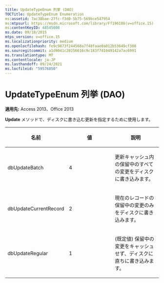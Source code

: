 ```yaml
---
title: UpdateTypeEnum 列挙 (DAO)
TOCTitle: UpdateTypeEnum Enumeration
ms:assetid: 7ac38bae-27fc-f3d0-5b75-569bce547954
ms:mtpsurl: https://msdn.microsoft.com/library/Ff196186(v=office.15)
ms:contentKeyID: 48545800
ms.date: 09/18/2015
mtps_version: v=office.15
ms.localizationpriority: medium
ms.openlocfilehash: fe9c9873f244568a7f48faae0a012b53649cf308
ms.sourcegitcommit: a1d9041c20256616c9c183f7d1049142a7ac6991
ms.translationtype: MT
ms.contentlocale: ja-JP
ms.lasthandoff: 09/24/2021
ms.locfileid: "59576850"
---
```

# <a name="updatetypeenum-enumeration-dao"></a>UpdateTypeEnum 列挙 (DAO)


**適用先:** Access 2013、Office 2013

**Update** メソッドで、ディスクに書き込む更新を指定するために使用します。

<table>
<colgroup>
<col style="width: 33%" />
<col style="width: 33%" />
<col style="width: 33%" />
</colgroup>
<thead>
<tr class="header">
<th><p>名前</p></th>
<th><p>値</p></th>
<th><p>説明</p></th>
</tr>
</thead>
<tbody>
<tr class="odd">
<td><p>dbUpdateBatch</p></td>
<td><p>4 </p></td>
<td><p>更新キャッシュ内の保留中のすべての変更をディスクに書き込みます。</p></td>
</tr>
<tr class="even">
<td><p>dbUpdateCurrentRecord</p></td>
<td><p>2</p></td>
<td><p>現在のレコードの保留中の変更のみをディスクに書き込みます。</p></td>
</tr>
<tr class="odd">
<td><p>dbUpdateRegular</p></td>
<td><p>1</p></td>
<td><p>(既定値) 保留中の変更をキャッシュせず、ディスクに直ちに書き込みます。</p></td>
</tr>
</tbody>
</table>

